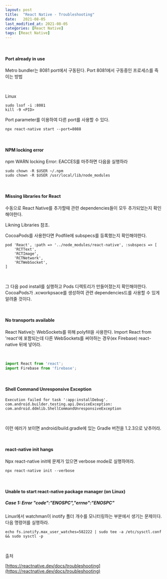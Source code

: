 ```yaml
---
layout: post
title:  "React Native - Troubleshooting"
date:   2021-08-05
last_modified_at: 2021-08-05
categories: [React Native]
tags: [React Native]
---
```


<br/>

#### Port already in use

Metro bundler는 8081 port에서 구동된다. Port 8081에서 구동중인 프로세스를 죽이는 방법

<br/>

Linux

```shell
sudo lsof -i :8081
kill -9 <PID>
```

Port parameter를 이용하여 다른 port를 사용할 수 있다.

```shell
npx react-native start --port=8088
```

<br/>

#### NPM locking error

npm WARN locking Error: EACCES를 마주하면 다음을 실행하라

```shell
sudo chown -R $USER ~/.npm
sudo chown -R $USER /usr/local/lib/node_modules
```

<br/>

#### Missing libraries for React

수동으로 React Native를 추가할때 관련 dependencies들이 모두 추가되었는지 확인해야한다.

Likning Libraries 참조.

CocoaPods를 사용한다면 Podfile에 subspecs를 등록했는지 확인해야한다.

```text
pod 'React', :path => '../node_modules/react-native', :subspecs => [
    'RCTText',
    'RCTImage',
    'RCTNetwork',
    'RCTWebSocket',
]
```

<br/>

그 다음 pod install를 실행하고 Pods 디렉토리가 만들어졌는지 확인해야한다. 
CocoaPods가 .xcworkpsace를 생성하여 관련 dependencies드를 사용할 수 있게 알려줄 것이다.

<br/>

#### No transports available

React Native는 WebSockets를 위해 polyfill을 사용한다. 
Import React from 'react'에 포함되는데 다른 WebSockets를 써야하는 경우(ex Firebase) react-native 뒤에 넣어라.

<br/>

```javascript
import React from 'react';
import Firebase from 'firebase';
```

<br/>

#### Shell Command Unresponsive Exception

```shell
Execution failed for task ':app:installDebug'.
com.android.builder.testing.api.DeviceException: com.android.ddmlib.ShellCommandUnresponsiveException
```

<br/>

이런 에러가 보이면 android/build.gradle에 있는 Gradle 버전을 1.2.3으로 낮추어라.

<br/>

#### react-native init hangs

Npx react-native init에 문제가 있으면 verbose mode로 실행하여라.

```shell
npx react-native init --verbose
```

<br/>

#### Unable to start react-native package manager (on Linux)

##### Case 1: Error "code":"ENOSPC","errno":"ENOSPC"

Linux에서 watchman이 inotify 폴더 개수를 모니터링하는 부분에서 생기는 문제이다. 다음 명령어를 실행하라.


```shell
echo fs.inotify.max_user_watches=582222 | sudo tee -a /etc/sysctl.conf && sudo sysctl -p
```

<br/>

출처

[https://reactnative.dev/docs/troubleshooting](https://reactnative.dev/docs/troubleshooting)